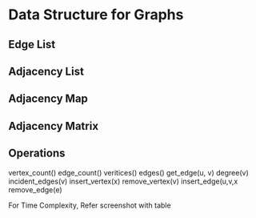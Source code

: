 # Data Structure for Graphs

## Edge List

## Adjacency List

## Adjacency Map

## Adjacency Matrix

## Operations

vertex_count()
edge_count()
veritices()
edges()
get_edge(u, v)
degree(v)
incident_edges(v)
insert_vertex(x)
remove_vertex(v)
insert_edge(u,v,x
remove_edge(e)

For Time Complexity, Refer screenshot with table
